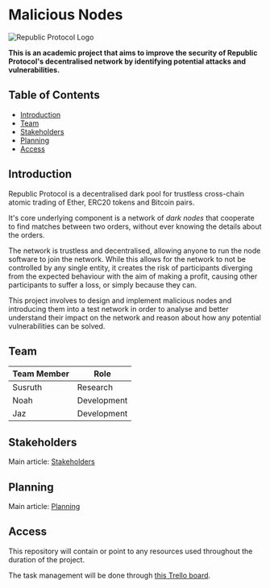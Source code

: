 # Malicious Nodes
![Republic Protocol Logo](https://republicprotocol.github.io/files/logo/128x128.png)

**This is an academic project that aims to improve the security of Republic Protocol's decentralised network by identifying potential attacks and vulnerabilities.**

## Table of Contents

  * [Introduction](#introduction)
  * [Team](#team)
  * [Stakeholders](#stakeholders)
  * [Planning](#planning)
  * [Access](#access)


## Introduction

Republic Protocol is a decentralised dark pool for trustless cross-chain atomic trading of Ether, ERC20 tokens and Bitcoin pairs.

It's core underlying component is a network of *dark nodes* that cooperate to find matches between two orders, without ever knowing the details about the orders.

The network is trustless and decentralised, allowing anyone to run the node software to join the network. While this allows for the network to not be controlled by any single entity, it creates the risk of participants diverging from the expected behaviour with the aim of making a profit, causing other participants to suffer a loss, or simply because they can.

This project involves to design and implement malicious nodes and introducing them into a test network in order to analyse and better understand their impact on the network and reason about how any potential vulnerabilities can be solved.
 
## Team

| Team Member | Role        | 
| ------------| ------------| 
| Susruth     | Research    |
| Noah        | Development | 
| Jaz         | Development | 


## Stakeholders

Main article: [Stakeholders](./documentation/stakeholders.md)

## Planning

Main article: [Planning](./documentation/planning.md)

## Access

This repository will contain or point to any resources used throughout the duration of the project.

The task management will be done through [this Trello board]().
